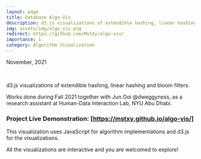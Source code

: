```yaml
---
layout: page
title: Database Algo-Vis
description: d3.js visualizations of extendible hashing, linear hashing and bloom filters.
img: assets/img/algo_vis.png
redirect: https://github.com/MstXy/algo-vis/
importance: 1
category: Algorithm Visualization
---
```


November, 2021

<br>

d3.js visualizations of extendible hashing, linear hashing and bloom filters.

Works done during Fall 2021 together with Jun Ooi @dweggyness, as a research assistant at Human-Data Interaction Lab, NYU Abu Dhabi.

### Project Live Demonstration: [https://mstxy.github.io/algo-vis/]

This visualization uses JavaScript for algorithm implementations and d3.js for the visualizations.

All the visualizations are interactive and you are welcomed to explore!

